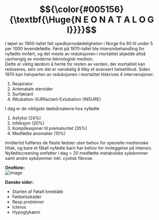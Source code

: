 # $${\color{#005156}{\textbf{\Huge{N E O N A T A L O G I}}}}$$

I løpet av 1900-tallet falt spedbarnsdødeligheten i Norge fra 80 til under 5 per 1000 levendefødte. Først på 1970-tallet ble intensivbehandling for nyfødte innført, og det meste av reduksjonen i mortalitet skjedde altså uavhengig av moderne teknologisk medisin.<br>
Dette er viktig lærdom å hente for resten av verden, der mortalitet kan reduseres, selv om det er vanskelig å tilby et avansert helsetilbud. Siden 1970 kan halvparten av reduksjonen i mortalitet tilskrives 4 intervensjoner:

1. Respirator
2. Antenatale steroider
3. Surfaktant
4. INtubation-SURfactant-Extubation (INSURE)

I dag er de viktigste dødsårsakene hos nyfødte 
1. Asfyksi (24%)
2. Infeksjon (20%)
3. Komplikasjoner til prematuritet  (35%)
4. Medfødte anomalier (10%)

Imidlertid fullføres de fleste fødsler uten behov for spesielle medisinske tiltak, og bare et fåtall nyfødte barn har behov for innleggelse på intensiv. Nyfødtscreening omfatter i dag > 20 medfødte metabolske sykdommer samt andre sykdommer inkl. cystisk fibrose.<br>

**OneNote:**<br>
![image](https://github.com/user-attachments/assets/5b56b4b8-e2e4-41cc-bb93-b46a22117382)

**Danske sider:**
- Starten af Føtalt kredsløb
- Fødselsskader
- Resp problemer
- Icterus
- Hypoglykæmi
